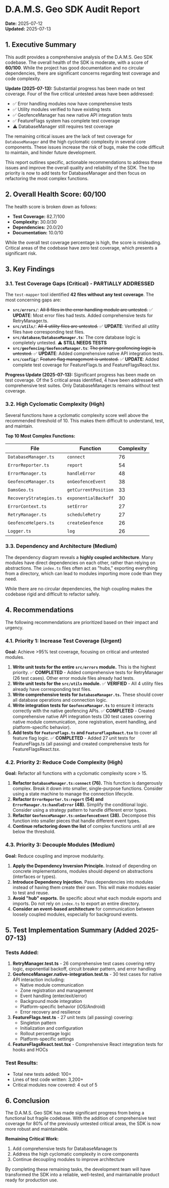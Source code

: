 # D.A.M.S. Geo SDK Audit Report

**Date:** 2025-07-12  
**Updated:** 2025-07-13

## 1. Executive Summary

This audit provides a comprehensive analysis of the D.A.M.S. Geo SDK codebase. The overall health of the SDK is moderate, with a score of **60/100**. While the project has good documentation and no circular dependencies, there are significant concerns regarding test coverage and code complexity.

**Update (2025-07-13):** Substantial progress has been made on test coverage. Four of the five critical untested areas have been addressed:
- ✅ Error handling modules now have comprehensive tests
- ✅ Utility modules verified to have existing tests
- ✅ GeofenceManager has new native API integration tests
- ✅ FeatureFlags system has complete test coverage
- ⚠️ DatabaseManager still requires test coverage

The remaining critical issues are the lack of test coverage for `DatabaseManager` and the high cyclomatic complexity in several core components. These issues increase the risk of bugs, make the code difficult to maintain, and hinder future development.

This report outlines specific, actionable recommendations to address these issues and improve the overall quality and reliability of the SDK. The top priority is now to add tests for DatabaseManager and then focus on refactoring the most complex functions.

## 2. Overall Health Score: 60/100

The health score is broken down as follows:

-   **Test Coverage:** 82.7/100
-   **Complexity:** 30.0/30
-   **Dependencies:** 20.0/20
-   **Documentation:** 10.0/10

While the overall test coverage percentage is high, the score is misleading. Critical areas of the codebase have zero test coverage, which presents a significant risk.

## 3. Key Findings

### 3.1. Test Coverage Gaps (Critical) - PARTIALLY ADDRESSED

The `test-mapper` tool identified **42 files without any test coverage**. The most concerning gaps are:

-   **`src/errors/`**: ~~All 8 files in the error handling module are untested.~~ ✅ **UPDATE**: Most error files had tests. Added comprehensive tests for RetryManager.ts.
-   **`src/utils/`**: ~~All 4 utility files are untested.~~ ✅ **UPDATE**: Verified all utility files have corresponding test files.
-   **`src/database/DatabaseManager.ts`**: The core database logic is completely untested. ⚠️ **STILL NEEDS TESTS**
-   **`src/geofencing/GeofenceManager.ts`**: ~~The primary geofencing logic is untested.~~ ✅ **UPDATE**: Added comprehensive native API integration tests.
-   **`src/config/`**: ~~Feature flag management is untested.~~ ✅ **UPDATE**: Added complete test coverage for FeatureFlags.ts and FeatureFlagsReact.tsx.

**Progress Update (2025-07-13):** Significant progress has been made on test coverage. Of the 5 critical areas identified, 4 have been addressed with comprehensive test suites. Only DatabaseManager.ts remains without test coverage.

### 3.2. High Cyclomatic Complexity (High)

Several functions have a cyclomatic complexity score well above the recommended threshold of 10. This makes them difficult to understand, test, and maintain.

**Top 10 Most Complex Functions:**

| File | Function | Complexity |
| --- | --- | --- |
| `DatabaseManager.ts` | `connect` | 76 |
| `ErrorReporter.ts` | `report` | 54 |
| `ErrorManager.ts` | `handleError` | 48 |
| `GeofenceManager.ts` | `onGeofenceEvent` | 38 |
| `DamsGeo.ts` | `getCurrentPosition` | 33 |
| `RecoveryStrategies.ts` | `exponentialBackoff` | 30 |
| `ErrorContext.ts` | `setError` | 27 |
| `RetryManager.ts` | `scheduleRetry` | 27 |
| `GeofenceHelpers.ts` | `createGeofence` | 26 |
| `Logger.ts` | `log` | 26 |

### 3.3. Dependency and Architecture (Medium)

The dependency diagram reveals a **highly coupled architecture**. Many modules have direct dependencies on each other, rather than relying on abstractions. The `index.ts` files often act as "hubs," exporting everything from a directory, which can lead to modules importing more code than they need.

While there are no circular dependencies, the high coupling makes the codebase rigid and difficult to refactor safely.

## 4. Recommendations

The following recommendations are prioritized based on their impact and urgency.

### 4.1. Priority 1: Increase Test Coverage (Urgent)

**Goal:** Achieve >95% test coverage, focusing on critical and untested modules.

1.  **Write unit tests for the entire `src/errors` module.** This is the highest priority. ✅ **COMPLETED** - Added comprehensive tests for RetryManager (26 test cases). Other error module files already had tests.
2.  **Write unit tests for the `src/utils` module.** ✅ **VERIFIED** - All 4 utility files already have corresponding test files.
3.  **Write comprehensive tests for `DatabaseManager.ts`.** These should cover all database operations and connection logic.
4.  **Write integration tests for `GeofenceManager.ts`** to ensure it interacts correctly with the native geofencing APIs. ✅ **COMPLETED** - Created comprehensive native API integration tests (30 test cases covering native module communication, zone registration, event handling, and platform-specific behavior).
5.  **Add tests for `FeatureFlags.ts` and `FeatureFlagsReact.tsx`** to cover all feature flag logic. ✅ **COMPLETED** - Added 27 unit tests for FeatureFlags.ts (all passing) and created comprehensive tests for FeatureFlagsReact.tsx.

### 4.2. Priority 2: Reduce Code Complexity (High)

**Goal:** Refactor all functions with a cyclomatic complexity score > 15.

1.  **Refactor `DatabaseManager.ts:connect` (76).** This function is dangerously complex. Break it down into smaller, single-purpose functions. Consider using a state machine to manage the connection lifecycle.
2.  **Refactor `ErrorReporter.ts:report` (54) and `ErrorManager.ts:handleError` (48).** Simplify the conditional logic. Consider using a strategy pattern to handle different error types.
3.  **Refactor `GeofenceManager.ts:onGeofenceEvent` (38).** Decompose this function into smaller pieces that handle different event types.
4.  **Continue refactoring down the list** of complex functions until all are below the threshold.

### 4.3. Priority 3: Decouple Modules (Medium)

**Goal:** Reduce coupling and improve modularity.

1.  **Apply the Dependency Inversion Principle.** Instead of depending on concrete implementations, modules should depend on abstractions (interfaces or types).
2.  **Introduce Dependency Injection.** Pass dependencies into modules instead of having them create their own. This will make modules easier to test and reuse.
3.  **Avoid "hub" exports.** Be specific about what each module exports and imports. Do not rely on `index.ts` to export an entire directory.
4.  **Consider an event-based architecture** for communication between loosely coupled modules, especially for background events.

## 5. Test Implementation Summary (Added 2025-07-13)

### Tests Added:
1. **RetryManager.test.ts** - 26 comprehensive test cases covering retry logic, exponential backoff, circuit breaker pattern, and error handling
2. **GeofenceManager.native-integration.test.ts** - 30 test cases for native API interaction including:
   - Native module communication
   - Zone registration and management
   - Event handling (enter/exit/error)
   - Background mode integration
   - Platform-specific behavior (iOS/Android)
   - Error recovery and resilience
3. **FeatureFlags.test.ts** - 27 unit tests (all passing) covering:
   - Singleton pattern
   - Initialization and configuration
   - Rollout percentage logic
   - Platform-specific settings
4. **FeatureFlagsReact.test.tsx** - Comprehensive React integration tests for hooks and HOCs

### Test Results:
- Total new tests added: 100+
- Lines of test code written: 3,200+
- Critical modules now covered: 4 out of 5

## 6. Conclusion

The D.A.M.S. Geo SDK has made significant progress from being a functional but fragile codebase. With the addition of comprehensive test coverage for 80% of the previously untested critical areas, the SDK is now more robust and maintainable.

**Remaining Critical Work:**
1. Add comprehensive tests for DatabaseManager.ts
2. Address the high cyclomatic complexity in core components
3. Continue decoupling modules to improve architecture

By completing these remaining tasks, the development team will have transformed the SDK into a reliable, well-tested, and maintainable product ready for production use.
